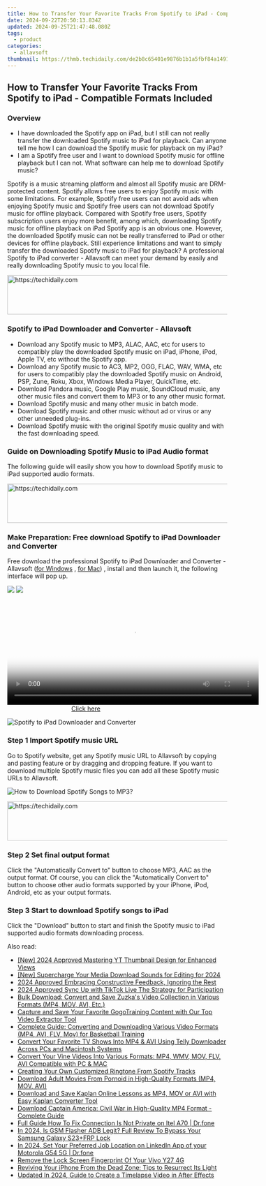 ```yaml
---
title: How to Transfer Your Favorite Tracks From Spotify to iPad - Compatible Formats Included
date: 2024-09-22T20:50:13.834Z
updated: 2024-09-25T21:47:48.080Z
tags:
  - product
categories:
  - allavsoft
thumbnail: https://thmb.techidaily.com/de2b8c65401e9876b1b1a5fbf84a14916f9f22a18062d51200fd6852f871f665.jpg
---
```


## How to Transfer Your Favorite Tracks From Spotify to iPad - Compatible Formats Included

### Overview

* I have downloaded the Spotify app on iPad, but I still can not really transfer the downloaded Spotify music to iPad for playback. Can anyone tell me how I can download the Spotify music for playback on my iPad?
* I am a Spotify free user and I want to download Spotify music for offline playback but I can not. What software can help me to download Spotify music?

Spotify is a music streaming platform and almost all Spotify music are DRM-protected content. Spotify allows free users to enjoy Spotify music with some limitations. For example, Spotify free users can not avoid ads when enjoying Spotify music and Spotify free users can not download Spotify music for offline playback. Compared with Spotify free users, Spotify subscription users enjoy more benefit, among which, downloading Spotify music for offline playback on iPad Spotify app is an obvious one. However, the downloaded Spotify music can not be really transferred to iPad or other devices for offline playback. Still experience limitations and want to simply transfer the downloaded Spotify music to iPad for playback? A professional Spotify to iPad converter - Allavsoft can meet your demand by easily and really downloading Spotify music to you local file.

<!-- affiliate ads begin -->
<a href="https://appsumo.8odi.net/c/5597632/2111967/7443" target="_top" id="2111967">
  <img src="//a.impactradius-go.com/display-ad/7443-2111967" border="0" alt="https://techidaily.com" width="728" height="90"/>
</a>
<img height="0" width="0" src="https://appsumo.8odi.net/i/5597632/2111967/7443" style="position:absolute;visibility:hidden;" border="0" />
<!-- affiliate ads end -->

### Spotify to iPad Downloader and Converter - Allavsoft

* Download any Spotify music to MP3, ALAC, AAC, etc for users to compatibly play the downloaded Spotify music on iPad, iPhone, iPod, Apple TV, etc without the Spotify app.
* Download any Spotify music to AC3, MP2, OGG, FLAC, WAV, WMA, etc for users to compatibly play the downloaded Spotify music on Android, PSP, Zune, Roku, Xbox, Windows Media Player, QuickTime, etc.
* Download Pandora music, Google Play music, SoundCloud music, any other music files and convert them to MP3 or to any other music format.
* Download Spotify music and many other music in batch mode.
* Download Spotify music and other music without ad or virus or any other unneeded plug-ins.
* Download Spotify music with the original Spotify music quality and with the fast downloading speed.

### Guide on Downloading Spotify Music to iPad Audio format

The following guide will easily show you how to download Spotify music to iPad supported audio formats.

<!-- affiliate ads begin -->
<a href="https://appsumo.8odi.net/c/5597632/1062450/7443" target="_top" id="1062450">
  <img src="//a.impactradius-go.com/display-ad/7443-1062450" border="0" alt="https://techidaily.com" width="600" height="90"/>
</a>
<img height="0" width="0" src="https://appsumo.8odi.net/i/5597632/1062450/7443" style="position:absolute;visibility:hidden;" border="0" />
<!-- affiliate ads end -->

### Make Preparation: Free download Spotify to iPad Downloader and Converter

Free download the professional Spotify to iPad Downloader and Converter - Allavsoft ([for Windows](https://tools.techidaily.com/allavsoft/products/) , [for Mac](https://tools.techidaily.com/allavsoft/products/)) , install and then launch it, the following interface will pop up.

[![](https://www.allavsoft.com/how-to/../images/how-to/free-download-win.jpg)](https://tools.techidaily.com/allavsoft/products/) [![](https://www.allavsoft.com/how-to/../images/how-to/free-download-mac.jpg)](https://tools.techidaily.com/allavsoft/products/)

<!-- affiliate ads begin -->
<span id="1983575">
					<video width="576" height="240" style="cursor:pointer"
           poster="//a.impactradius-go.com/display-clicktoplayimage/1983575.png"
           onclick="if(!this.playClicked){this.play();this.setAttribute('controls',true);this.playClicked=true;}">
	   <source src="//a.impactradius-go.com/display-ad/22993-1983575">
	   <img src="//a.impactradius-go.com/display-clicktoplayimage/1983575.png" style="border: none; height: 100%; width: 100%; object-fit: contain">
	</video>
	<div style="width:360px;text-align:center"><a href="javascript:window.open(decodeURIComponent('https%3A%2F%2Fhomestyler.sjv.io%2Fc%2F5597632%2F1983575%2F22993'), '_blank');void(0);">Click here</a></div>
</span>
<img height="0" width="0" src="https://imp.pxf.io/i/5597632/1983575/22993" style="position:absolute;visibility:hidden;" border="0" />
<!-- affiliate ads end -->

![Spotify to iPad Downloader and Converter](https://www.allavsoft.com/how-to/../images/allavsoft/screen-shot-600.jpg)

### Step 1 Import Spotify music URL

Go to Spotify website, get any Spotify music URL to Allavsoft by copying and pasting feature or by dragging and dropping feature. If you want to download multiple Spotify music files you can add all these Spotify music URLs to Allavsoft.

![How to Download Spotify Songs to MP3?](https://www.allavsoft.com/how-to/../images/how-to/download-rtmp-video/download-rtmp-video.jpg)

<!-- affiliate ads begin -->
<a href="https://aligracehair.sjv.io/c/5597632/1959764/19272" target="_top" id="1959764">
  <img src="//a.impactradius-go.com/display-ad/19272-1959764" border="0" alt="https://techidaily.com" width="728" height="90"/>
</a>
<img height="0" width="0" src="https://aligracehair.sjv.io/i/5597632/1959764/19272" style="position:absolute;visibility:hidden;" border="0" />
<!-- affiliate ads end -->

### Step 2 Set final output format

Click the "Automatically Convert to" button to choose MP3, AAC as the output format. Of course, you can click the "Automatically Convert to" button to choose other audio formats supported by your iPhone, iPod, Android, etc as your output formats.

### Step 3 Start to download Spotify songs to iPad

Click the "Download" button to start and finish the Spotify music to iPad supported audio formats downloading process.

<ins class="adsbygoogle"
     style="display:block"
     data-ad-format="autorelaxed"
     data-ad-client="ca-pub-7571918770474297"
     data-ad-slot="1223367746"></ins>

<ins class="adsbygoogle"
     style="display:block"
     data-ad-client="ca-pub-7571918770474297"
     data-ad-slot="8358498916"
     data-ad-format="auto"
     data-full-width-responsive="true"></ins>

<span class="atpl-alsoreadstyle">Also read:</span>
<div><ul>
<li><a href="https://youtube-web.techidaily.com/024-approved-mastering-yt-thumbnail-design-for-enhanced-views/"><u>[New] 2024 Approved Mastering YT Thumbnail Design for Enhanced Views</u></a></li>
<li><a href="https://youtube-blog.techidaily.com/upercharge-your-media-download-sounds-for-editing-for-2024/"><u>[New] Supercharge Your Media Download Sounds for Editing for 2024</u></a></li>
<li><a href="https://youtube-lab.techidaily.com/approved-embracing-constructive-feedback-ignoring-the-rest/"><u>2024 Approved Embracing Constructive Feedback, Ignoring the Rest</u></a></li>
<li><a href="https://tiktok-clips.techidaily.com/2024-approved-sync-up-with-tiktok-live-the-strategy-for-participation/"><u>2024 Approved Sync Up with TikTok Live The Strategy for Participation</u></a></li>
<li><a href="https://win-alternatives.techidaily.com/bulk-download-convert-and-save-zuzkas-video-collection-in-various-formats-mp4-mov-avi-etc/"><u>Bulk Download: Convert and Save Zuzka's Video Collection in Various Formats (MP4, MOV, AVI, Etc.)</u></a></li>
<li><a href="https://win-alternatives.techidaily.com/capture-and-save-your-favorite-gogotraining-content-with-our-top-video-extractor-tool/"><u>Capture and Save Your Favorite GogoTraining Content with Our Top Video Extractor Tool</u></a></li>
<li><a href="https://win-alternatives.techidaily.com/complete-guide-converting-and-downloading-various-video-formats-mp4-avi-flv-mov-for-basketball-training/"><u>Complete Guide: Converting and Downloading Various Video Formats (MP4, AVI, FLV, Mov) for Basketball Training</u></a></li>
<li><a href="https://win-alternatives.techidaily.com/convert-your-favorite-tv-shows-into-mp4-and-avi-using-telly-downloader-across-pcs-and-macintosh-systems/"><u>Convert Your Favorite TV Shows Into MP4 & AVI Using Telly Downloader Across PCs and Macintosh Systems</u></a></li>
<li><a href="https://win-alternatives.techidaily.com/convert-your-vine-videos-into-various-formats-mp4-wmv-mov-flv-avi-compatible-with-pc-and-mac/"><u>Convert Your Vine Videos Into Various Formats: MP4, WMV, MOV, FLV, AVI Compatible with PC & MAC</u></a></li>
<li><a href="https://win-alternatives.techidaily.com/creating-your-own-customized-ringtone-from-spotify-tracks/"><u>Creating Your Own Customized Ringtone From Spotify Tracks</u></a></li>
<li><a href="https://win-alternatives.techidaily.com/download-adult-movies-from-pornoid-in-high-quality-formats-mp4-mov-avi/"><u>Download Adult Movies From Pornoid in High-Quality Formats (MP4, MOV, AVI)</u></a></li>
<li><a href="https://win-alternatives.techidaily.com/download-and-save-kaplan-online-lessons-as-mp4-mov-or-avi-with-easy-kaplan-converter-tool/"><u>Download and Save Kaplan Online Lessons as MP4, MOV or AVI with Easy Kaplan Converter Tool</u></a></li>
<li><a href="https://win-alternatives.techidaily.com/download-captain-america-civil-war-in-high-quality-mp4-format-complete-guide/"><u>Download Captain America: Civil War in High-Quality MP4 Format - Complete Guide</u></a></li>
<li><a href="https://howto.techidaily.com/full-guide-how-to-fix-connection-is-not-private-on-itel-a70-drfone-by-drfone-fix-android-problems-fix-android-problems/"><u>Full Guide How To Fix Connection Is Not Private on Itel A70 | Dr.fone</u></a></li>
<li><a href="https://android-frp.techidaily.com/in-2024-is-gsm-flasher-adb-legit-full-review-to-bypass-your-samsung-galaxy-s23plusfrp-lock-by-drfone-android/"><u>In 2024, Is GSM Flasher ADB Legit? Full Review To Bypass Your Samsung Galaxy S23+FRP Lock</u></a></li>
<li><a href="https://location-social.techidaily.com/in-2024-set-your-preferred-job-location-on-linkedin-app-of-your-motorola-g54-5g-drfone-by-drfone-virtual-android/"><u>In 2024, Set Your Preferred Job Location on LinkedIn App of your Motorola G54 5G | Dr.fone</u></a></li>
<li><a href="https://android-unlock.techidaily.com/remove-the-lock-screen-fingerprint-of-your-vivo-y27-4g-by-drfone-android/"><u>Remove the Lock Screen Fingerprint Of Your Vivo Y27 4G</u></a></li>
<li><a href="https://fox-that.techidaily.com/reviving-your-iphone-from-the-dead-zone-tips-to-resurrect-its-light/"><u>Reviving Your iPhone From the Dead Zone: Tips to Resurrect Its Light</u></a></li>
<li><a href="https://ai-editing-video.techidaily.com/updated-in-2024-guide-to-create-a-timelapse-video-in-after-effects/"><u>Updated In 2024, Guide to Create a Timelapse Video in After Effects</u></a></li>
</ul></div>

